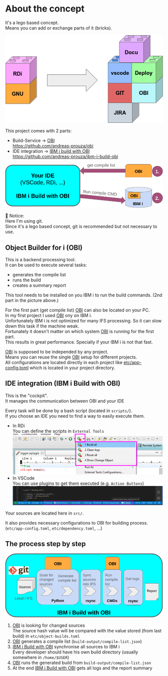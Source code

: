 # About the concept

It's a lego based concept.  
Means you can add or exchange parts of it (bricks).

![lego-based](/docs/img/lego-based.png)


This project comes with 2 parts:
* Build-Service → [OBI](#object-builder-for-i-obi)  
  https://github.com/andreas-prouza/obi
* IDE integration → [IBM i build with OBI](#ide-integration-ibm-i-build-with-obi)  
  https://github.com/andreas-prouza/ibm-i-build-obi


![source-list](/docs/img/2-part-concept.png)

📝 Notice:  
Here I'm using git.  
Since it's a lego based concept, git is recommended but not necessary to use.


## Object Builder for i (OBI)

This is a backend processing tool.  
It can be used to execute several tasks:  
* generates the compile list
* runs the build
* creates a summary report

This tool needs to be installed on you IBM i to run the build commands. (2nd part in the picture above.)

For the first part (get compile list) [OBI](https://github.com/andreas-prouza/obi) can also be located on your PC.  
In my first project I used [OBI](https://github.com/andreas-prouza/obi) ony on IBM i.  
Unfortunately IBM i is not optimized for many IFS processing. So it can slow down this task if the machine weak.  
Fortunately it doesn't matter on which system [OBI](https://github.com/andreas-prouza/obi) is running for the first part.  
This results in great performance. Specially if your IBM i is not that fast.  


[OBI](https://github.com/andreas-prouza/obi) is supposed to be independed by any project.  
Means you can reuse the single [OBI](https://github.com/andreas-prouza/obi) setup for different projects.  
All configurations are located directly in each project like [etc/app-config.toml](/docs/pages/configuration.md#etcapp-configtoml) which is located in your project directory.


## IDE integration (IBM i Build with OBI)

This is the "cockpit".  
It manages the communication between OBI and your IDE

Every task will be done by a bash script (located in ```scripts/```).  
If you choose an IDE you need to find a way to easily execute them.

* In RDi  
  You can define the scripts in ```External Tools```  
  ![RDi](/docs/img/rdi-actions.png)
* In VSCode  
  You can use plugins to get them executed (e.g. ```Action Buttons```)
  ![vscode-buttons](/docs/img/vscode-actions.png)

Your sources are located here in ```src/```.

It also provides necessary configurations to OBI for building process.  
(```etc/app-config.toml```, ```etc/dependency.toml```, ...)

## The process step by step

![source-list](/docs/img/obi-steps.png)

1. [OBI](https://github.com/andreas-prouza/obi) is looking for changed sources  
   The source hash value will be compared with the value stored (from last build) in ```etc/object-builds.toml```
2. [OBI](https://github.com/andreas-prouza/obi) generates a compile list (```build-output/compile-list.json```)
3. [IBM i Build with OBI](https://github.com/andreas-prouza/ibm-i-build-obi) synchronise all sources to IBM i  
   Every developer should have his own build directory (usually somewhere in ```/home/$USER```)
4. [OBI](https://github.com/andreas-prouza/obi) runs the generated build from ```build-output/compile-list.json```
5. At the end [IBM i Build with OBI](https://github.com/andreas-prouza/ibm-i-build-obi) gets all logs and the report summary